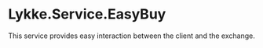 # Lykke.Service.EasyBuy
This service provides easy interaction between the client and the exchange.
